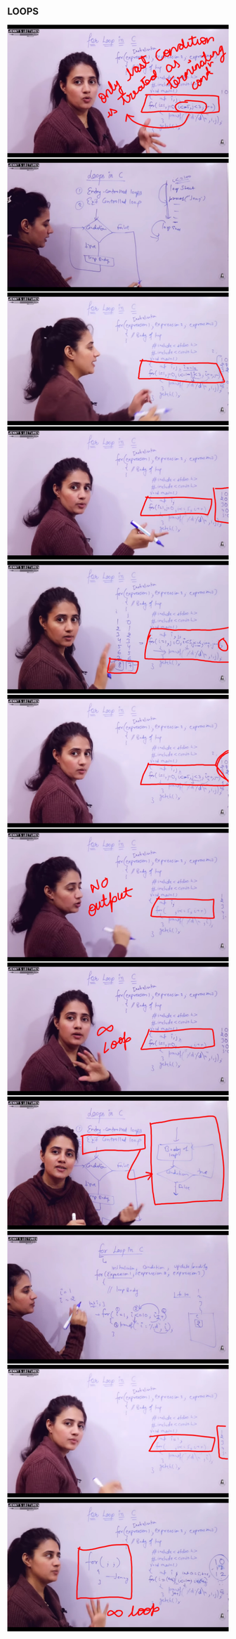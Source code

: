 ## LOOPS

![Alt text](Screenshot_2023-09-09-06-21-15-96_f9ee0578fe1cc94de7482bd41accb329-1.jpg) ![Alt text](Screenshot_2023-09-09-05-26-28-43_f9ee0578fe1cc94de7482bd41accb329.jpg) ![Alt text](Screenshot_2023-09-09-06-44-53-65_f9ee0578fe1cc94de7482bd41accb329-1.jpg) ![Alt text](Screenshot_2023-09-09-06-14-08-17_f9ee0578fe1cc94de7482bd41accb329-1.jpg) ![Alt text](Screenshot_2023-09-09-07-06-14-11_f9ee0578fe1cc94de7482bd41accb329-1.jpg) ![Alt text](Screenshot_2023-09-09-06-26-25-65_f9ee0578fe1cc94de7482bd41accb329-1.jpg) ![Alt text](Screenshot_2023-09-09-06-11-18-40_f9ee0578fe1cc94de7482bd41accb329-1.jpg) ![Alt text](Screenshot_2023-09-09-06-17-13-71_f9ee0578fe1cc94de7482bd41accb329-1.jpg) ![Alt text](Screenshot_2023-09-09-05-29-02-22_f9ee0578fe1cc94de7482bd41accb329-1.jpg) ![Alt text](Screenshot_2023-09-09-05-39-01-79_f9ee0578fe1cc94de7482bd41accb329-1.jpg) ![Alt text](Screenshot_2023-09-09-06-09-54-54_f9ee0578fe1cc94de7482bd41accb329-1.jpg) ![Alt text](Screenshot_2023-09-09-06-56-55-11_f9ee0578fe1cc94de7482bd41accb329-1.jpg)
